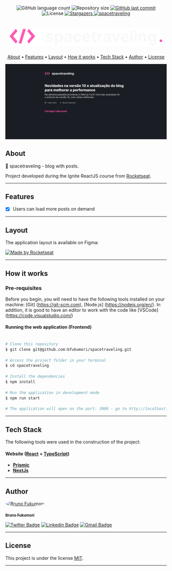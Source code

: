 
<p align="center">
  <img alt="GitHub language count" src="https://img.shields.io/github/languages/count/bfukumori/spacetraveling?color=%2304D361">

  <img alt="Repository size" src="https://img.shields.io/github/repo-size/bfukumori/spacetraveling">
 
  <a href="https://github.com/bfukumori/spacetraveling/commits/master">
    <img alt="GitHub last commit" src="https://img.shields.io/github/last-commit/bfukumori/spacetraveling">
  </a>
    
   <img alt="License" src="https://img.shields.io/badge/license-MIT-brightgreen">
   <a href="https://github.com/bfukumori/spacetraveling/stargazers">
    <img alt="Stargazers" src="https://img.shields.io/github/stars/bfukumori/spacetraveling?style=social">
  </a>

  <a href="https://bfukumori.github.io/spacetraveling/">
    <img alt="spacetraveling" src="https://img.shields.io/badge/spacetraveling-%237159c1?style=flat&logo=ghost">
    </a>
 
</p>
<h1 align="center">
    <img alt="spacetraveling" title="#spacetraveling" src="./public/Logo.svg" />
</h1>

<p align="center">
  <a href="#about">About</a> •
  <a href="#features">Features</a> •
  <a href="#layout">Layout</a> • 
  <a href="#how-it-works">How it works</a> • 
  <a href="#tech-stack">Tech Stack</a> • 
  <a href="#author">Author</a> • 
  <a href="#user-content-license">License</a>
</p>

<div align="center"> 
	<img alt="spacetraveling" title="#spacetraveling" src="./public/banner.PNG" />
</div>

## About

📑 spacetraveling - blog with posts.

Project developed during the Ignite ReactJS course from [Rocketseat](https://www.rocketseat.com.br/ignite).

---

## Features

- [x] Users can load more posts on demand
---

## Layout

The application layout is available on Figma:

<a href="https://www.figma.com/file/NLYXTe3seqkHeuaydPA5fx/Desafios-M%C3%B3dulo-3-ReactJS-(Copy)?node-id=0%3A1">
  <img alt="Made by Rocketseat" src="https://img.shields.io/badge/Acessar%20Layout%20-Figma-%2304D361">
</a>

---

## How it works

### Pre-requisites

Before you begin, you will need to have the following tools installed on your machine:
[Git] (https://git-scm.com), [Node.js] (https://nodejs.org/en/).
In addition, it is good to have an editor to work with the code like [VSCode] (https://code.visualstudio.com/)

#### Running the web application (Frontend)

```bash

# Clone this repository
$ git clone git@github.com:bfukumori/spacetraveling.git

# Access the project folder in your terminal
$ cd spacetraveling

# Install the dependencies
$ npm install

# Run the application in development mode
$ npm run start

# The application will open on the port: 3000 - go to http://localhost:3000

```

---

## Tech Stack

The following tools were used in the construction of the project:

#### **Website**  ([React](https://reactjs.org/)  +  [TypeScript](https://www.typescriptlang.org/))

-   **[Prismic](https://prismic.io/)**
-   **[NextJs](https://nextjs.org/)**

---
## Author

<a href="https://www.facebook.com/bruno.fukumori.9/">
 <img style="border-radius: 50%;" src="https://avatars.githubusercontent.com/u/82473580?v=4" width="100px;" alt="Bruno Fukumori"/>
 <br />
  
 <sub><b>Bruno Fukumori</b></sub></a> <a href="https://www.facebook.com/bruno.fukumori.9/" title="facebook"></a>
 <br />

[![Twitter Badge](https://img.shields.io/badge/-Twitter-1ca0f1?style=flat-square&labelColor=1ca0f1&logo=twitter&logoColor=white&link=https://twitter.com/hi_fukujp)](https://twitter.com/hi_fukujp) [![Linkedin Badge](https://img.shields.io/badge/-Linkedin-blue?style=flat-square&logo=Linkedin&logoColor=white&link=https://www.linkedin.com/in/bfukumori/)](https://www.linkedin.com/in/bfukumori/) 
[![Gmail Badge](https://img.shields.io/badge/-Gmail-c14438?style=flat-square&logo=Gmail&logoColor=white&link=mailto:brunofukumori@gmail.com)](mailto:brunofukumori@gmail.com)

---

## License

This project is under the license [MIT](./LICENSE).

---
